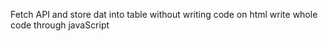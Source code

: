 Fetch API and store dat into table without writing code on html write whole code through javaScript
